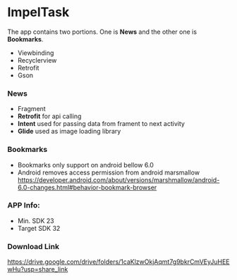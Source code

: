 # ImpelTask
 The app contains two portions. One is **News** and the other one is **Bookmarks**.</br>
 - Viewbinding
 - Recyclerview
 - Retrofit
 - Gson
 ### News

 - Fragment</br>
 - **Retrofit** for api calling</br>
 - **Intent** used for passing data from frament to next activity</br>
 - **Glide** used as image loading library</br>
 
  ### Bookmarks
 - Bookmarks only support on android bellow 6.0 
 - Android removes access permission from android marsmallow</br>
https://developer.android.com/about/versions/marshmallow/android-6.0-changes.html#behavior-bookmark-browser</br>

### APP Info:
- Min. SDK 23
- Target SDK 32</br>

### Download Link
https://drive.google.com/drive/folders/1caKlzwOkjAqmt7g9bkrCmVEyJuHEEwHu?usp=share_link
